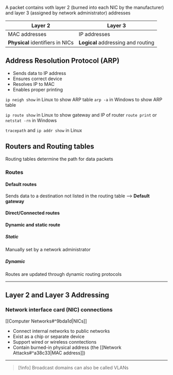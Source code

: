 A packet contains voth layer 2 (burned into each NIC by the manufacturer) and layer 3 (assigned by network administrator) addresses

| Layer 2                          | Layer 3                            |
| -------------------------------- | ---------------------------------- |
| MAC addresses                    | IP addresses                       |
| **Physical** identifiers in NICs | **Logical** addressing and routing |
## Address Resolution Protocol (ARP)

- Sends data to IP address
- Ensures correct device
- Resolves IP to MAC
- Enables proper printing

`ip neigh show` in Linux to show ARP table
`arp -a` in Windows to show ARP table

`ip route show` in Linux to show gateway and IP of router
`route print` or `netstat -rn` in Windows

`tracepath` and `ip addr show` in Linux
## Routers and Routing tables

Routing tables determine the path for data packets

### Routes

#### Default routes
Sends data to a destination not listed in the routing table --> **Default gateway**
#### Direct/Connected routes

#### Dynamic and static route
##### Static
Manually set by a network administrator
##### Dynamic
Routes are updated through dynamic routing protocols


---

## Layer 2 and Layer 3 Addressing

### Network interface card (NIC) connections
[[Computer Networks#^9bda1d|NICs]]

- Connect internal networks to public networks
- Exist as a chip or separate device
- Support wired or wireless conntections
- Contain burned-in physical address (the [[Network Attacks#^a38c33|MAC address]])

---

>[!info] Broadcast domains can also be called VLANs

